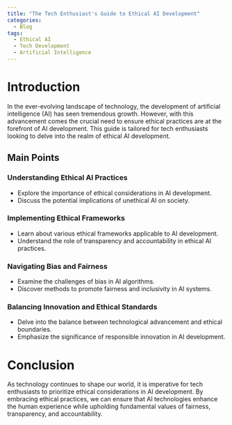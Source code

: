 ```yaml
---
title: "The Tech Enthusiast's Guide to Ethical AI Development"
categories:
  - Blog
tags:
  - Ethical AI
  - Tech Development
  - Artificial Intelligence
---
```


# Introduction
In the ever-evolving landscape of technology, the development of artificial intelligence (AI) has seen tremendous growth. However, with this advancement comes the crucial need to ensure ethical practices are at the forefront of AI development. This guide is tailored for tech enthusiasts looking to delve into the realm of ethical AI development.

## Main Points

### Understanding Ethical AI Practices
- Explore the importance of ethical considerations in AI development.
- Discuss the potential implications of unethical AI on society.

### Implementing Ethical Frameworks
- Learn about various ethical frameworks applicable to AI development.
- Understand the role of transparency and accountability in ethical AI practices.

### Navigating Bias and Fairness
- Examine the challenges of bias in AI algorithms.
- Discover methods to promote fairness and inclusivity in AI systems.

### Balancing Innovation and Ethical Standards
- Delve into the balance between technological advancement and ethical boundaries.
- Emphasize the significance of responsible innovation in AI development.

# Conclusion
As technology continues to shape our world, it is imperative for tech enthusiasts to prioritize ethical considerations in AI development. By embracing ethical practices, we can ensure that AI technologies enhance the human experience while upholding fundamental values of fairness, transparency, and accountability.